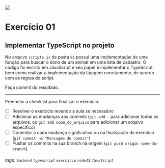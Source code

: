 ![](https://i.imgur.com/xG74tOh.png)

# Exercício 01

## Implementar TypeScript no projeto

No arquivo `scripts.js` da pasta `01` possui uma implementação de uma função para buscar o dono de um animal em uma lista de cadastro. O código foi escrito em JavaScript e seu papel é implementar o TypeScript, bem como realizar a implementação da tipagem corretamente, de acordo com as regras do script.

Faça commit do resultado.

---

Preencha a checklist para finalizar o exercício:

-   [ ] Resolver o exercício revendo a aula se necessário
-   [ ] Adicionar as mudanças aos commits (`git add .` para adicionar todos os arquivos, ou `git add nome_do_arquivo` para adicionar um arquivo específico)
-   [ ] Commitar a cada mudança significativa ou na finalização do exercício (`git commit -m "Mensagem do commit"`)
-   [ ] Pushar os commits na sua branch na origem (`git push origin nome-da-branch`)

###### tags: `backend` `typescript` `exercicio` `nodeJS` `JavaScript`
